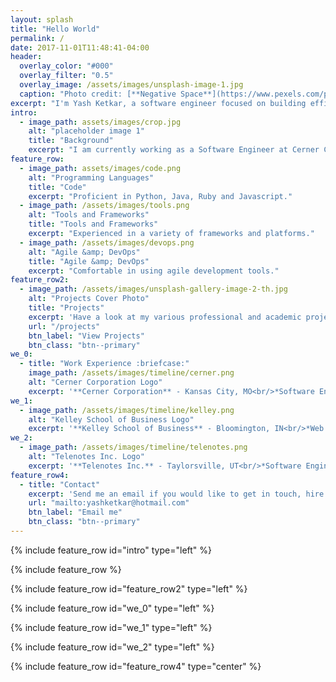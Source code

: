 ```yaml
---
layout: splash
title: "Hello World"
permalink: /
date: 2017-11-01T11:48:41-04:00
header:
  overlay_color: "#000"
  overlay_filter: "0.5"
  overlay_image: /assets/images/unsplash-image-1.jpg
  caption: "Photo credit: [**Negative Space**](https://www.pexels.com/photo/coffee-writing-computer-blogging-34676/)"
excerpt: "I'm Yash Ketkar, a software engineer focused on building efficient &amp; beautiful experiences."
intro:
  - image_path: assets/images/crop.jpg
    alt: "placeholder image 1"
    title: "Background"
    excerpt: "I am currently working as a Software Engineer at Cerner Corporation. I have a Master's degree in Computer Science from Indiana University, Bloomington and a Bachelor's degree in IT Engineering from University of Mumbai. Previously, I worked as a Software Engineering Intern at Telenotes Inc. and later as a Web Developer at the Kelley School of Business. My goal is always to write efficient and scalable code while providing engaging user experiences."
feature_row:
  - image_path: assets/images/code.png
    alt: "Programming Languages"
    title: "Code"
    excerpt: "Proficient in Python, Java, Ruby and Javascript."
  - image_path: /assets/images/tools.png
    alt: "Tools and Frameworks"
    title: "Tools and Frameworks"
    excerpt: "Experienced in a variety of frameworks and platforms."
  - image_path: /assets/images/devops.png
    alt: "Agile &amp; DevOps"
    title: "Agile &amp; DevOps"
    excerpt: "Comfortable in using agile development tools."
feature_row2:
  - image_path: /assets/images/unsplash-gallery-image-2-th.jpg
    alt: "Projects Cover Photo"
    title: "Projects"
    excerpt: 'Have a look at my various professional and academic projects.'
    url: "/projects"
    btn_label: "View Projects"
    btn_class: "btn--primary"
we_0:
  - title: "Work Experience :briefcase:"
    image_path: /assets/images/timeline/cerner.png
    alt: "Cerner Corporation Logo"
    excerpt: '**Cerner Corporation** - Kansas City, MO<br/>*Software Engineer* - Jun 2017 to Present<br/><br/>**HealtheLife Notifications**: Working on the HealtheLife Notifications team to build REST APIs using Ruby on Rails for sending push, email and text notifications.<br/> **Jenkins Console Parser**: Developed a Jenkins plugin which allows a user to view the diff between console outputs of two Jenkins builds dynamically in order to easily find if new warnings or errors added to a build.'
we_1:
  - image_path: /assets/images/timeline/kelley.png
    alt: "Kelley School of Business Logo"
    excerpt: '**Kelley School of Business** - Bloomington, IN<br/>*Web Developer* - Aug 2016 to May 2017<br/><br/>Performed responsive web development in multiple web environments and complex analysis of legacy code to build updated web content using modern standards. Participated in Agile Software Development Life Cycle (SDLC) and communicated with technical partners as well as business stakeholders.'
we_2:
  - image_path: /assets/images/timeline/telenotes.png
    alt: "Telenotes Inc. Logo"
    excerpt: '**Telenotes Inc.** - Taylorsville, UT<br/>*Software Engineer Intern (Android)* - May 2016 to Aug 2016<br/><br/>Collaborated with cross-functional teams to define, design and build applications for the Android platform. Unit-tested code for robustness, including edge cases, usability, and general reliability. Worked with external data sources and REST APIs, fixed bugs and improved performance.'
feature_row4:
  - title: "Contact"
    excerpt: 'Send me an email if you would like to get in touch, hire me for your next project, have questions or feedback on my work, or just want to say hello.'
    url: "mailto:yashketkar@hotmail.com"
    btn_label: "Email me"
    btn_class: "btn--primary"
---
```


{% include feature_row id="intro" type="left" %}

{% include feature_row %}

{% include feature_row id="feature_row2" type="left" %}

{% include feature_row id="we_0" type="left" %}

{% include feature_row id="we_1" type="left" %}

{% include feature_row id="we_2" type="left" %}

{% include feature_row id="feature_row4" type="center" %}
